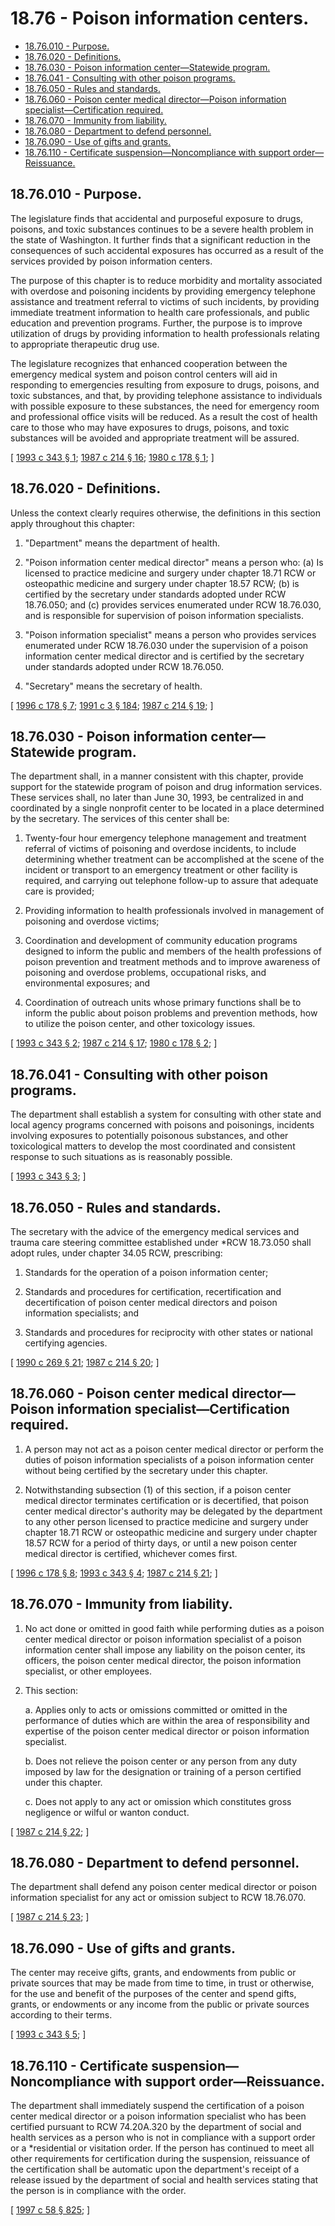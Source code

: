 # 18.76 - Poison information centers.
* [18.76.010 - Purpose.](#1876010---purpose)
* [18.76.020 - Definitions.](#1876020---definitions)
* [18.76.030 - Poison information center—Statewide program.](#1876030---poison-information-centerstatewide-program)
* [18.76.041 - Consulting with other poison programs.](#1876041---consulting-with-other-poison-programs)
* [18.76.050 - Rules and standards.](#1876050---rules-and-standards)
* [18.76.060 - Poison center medical director—Poison information specialist—Certification required.](#1876060---poison-center-medical-directorpoison-information-specialistcertification-required)
* [18.76.070 - Immunity from liability.](#1876070---immunity-from-liability)
* [18.76.080 - Department to defend personnel.](#1876080---department-to-defend-personnel)
* [18.76.090 - Use of gifts and grants.](#1876090---use-of-gifts-and-grants)
* [18.76.110 - Certificate suspension—Noncompliance with support order—Reissuance.](#1876110---certificate-suspensionnoncompliance-with-support-orderreissuance)
## 18.76.010 - Purpose.
The legislature finds that accidental and purposeful exposure to drugs, poisons, and toxic substances continues to be a severe health problem in the state of Washington. It further finds that a significant reduction in the consequences of such accidental exposures has occurred as a result of the services provided by poison information centers.

The purpose of this chapter is to reduce morbidity and mortality associated with overdose and poisoning incidents by providing emergency telephone assistance and treatment referral to victims of such incidents, by providing immediate treatment information to health care professionals, and public education and prevention programs. Further, the purpose is to improve utilization of drugs by providing information to health professionals relating to appropriate therapeutic drug use.

The legislature recognizes that enhanced cooperation between the emergency medical system and poison control centers will aid in responding to emergencies resulting from exposure to drugs, poisons, and toxic substances, and that, by providing telephone assistance to individuals with possible exposure to these substances, the need for emergency room and professional office visits will be reduced. As a result the cost of health care to those who may have exposures to drugs, poisons, and toxic substances will be avoided and appropriate treatment will be assured.

\[ [1993 c 343 § 1](https://lawfilesext.leg.wa.gov/biennium/1993-94/Pdf/Bills/Session%20Laws/Senate/5239-S2.SL.pdf?cite=1993%20c%20343%20§%201); [1987 c 214 § 16](https://leg.wa.gov/CodeReviser/documents/sessionlaw/1987c214.pdf?cite=1987%20c%20214%20§%2016); [1980 c 178 § 1](https://leg.wa.gov/CodeReviser/documents/sessionlaw/1980c178.pdf?cite=1980%20c%20178%20§%201); \]

## 18.76.020 - Definitions.
Unless the context clearly requires otherwise, the definitions in this section apply throughout this chapter:

1. "Department" means the department of health.

2. "Poison information center medical director" means a person who: (a) Is licensed to practice medicine and surgery under chapter 18.71 RCW or osteopathic medicine and surgery under chapter 18.57 RCW; (b) is certified by the secretary under standards adopted under RCW 18.76.050; and (c) provides services enumerated under RCW 18.76.030, and is responsible for supervision of poison information specialists.

3. "Poison information specialist" means a person who provides services enumerated under RCW 18.76.030 under the supervision of a poison information center medical director and is certified by the secretary under standards adopted under RCW 18.76.050.

4. "Secretary" means the secretary of health.

\[ [1996 c 178 § 7](https://lawfilesext.leg.wa.gov/biennium/1995-96/Pdf/Bills/Session%20Laws/House/1627.SL.pdf?cite=1996%20c%20178%20§%207); [1991 c 3 § 184](https://lawfilesext.leg.wa.gov/biennium/1991-92/Pdf/Bills/Session%20Laws/House/1115.SL.pdf?cite=1991%20c%203%20§%20184); [1987 c 214 § 19](https://leg.wa.gov/CodeReviser/documents/sessionlaw/1987c214.pdf?cite=1987%20c%20214%20§%2019); \]

## 18.76.030 - Poison information center—Statewide program.
The department shall, in a manner consistent with this chapter, provide support for the statewide program of poison and drug information services. These services shall, no later than June 30, 1993, be centralized in and coordinated by a single nonprofit center to be located in a place determined by the secretary. The services of this center shall be:

1. Twenty-four hour emergency telephone management and treatment referral of victims of poisoning and overdose incidents, to include determining whether treatment can be accomplished at the scene of the incident or transport to an emergency treatment or other facility is required, and carrying out telephone follow-up to assure that adequate care is provided;

2. Providing information to health professionals involved in management of poisoning and overdose victims;

3. Coordination and development of community education programs designed to inform the public and members of the health professions of poison prevention and treatment methods and to improve awareness of poisoning and overdose problems, occupational risks, and environmental exposures; and

4. Coordination of outreach units whose primary functions shall be to inform the public about poison problems and prevention methods, how to utilize the poison center, and other toxicology issues.

\[ [1993 c 343 § 2](https://lawfilesext.leg.wa.gov/biennium/1993-94/Pdf/Bills/Session%20Laws/Senate/5239-S2.SL.pdf?cite=1993%20c%20343%20§%202); [1987 c 214 § 17](https://leg.wa.gov/CodeReviser/documents/sessionlaw/1987c214.pdf?cite=1987%20c%20214%20§%2017); [1980 c 178 § 2](https://leg.wa.gov/CodeReviser/documents/sessionlaw/1980c178.pdf?cite=1980%20c%20178%20§%202); \]

## 18.76.041 - Consulting with other poison programs.
The department shall establish a system for consulting with other state and local agency programs concerned with poisons and poisonings, incidents involving exposures to potentially poisonous substances, and other toxicological matters to develop the most coordinated and consistent response to such situations as is reasonably possible.

\[ [1993 c 343 § 3](https://lawfilesext.leg.wa.gov/biennium/1993-94/Pdf/Bills/Session%20Laws/Senate/5239-S2.SL.pdf?cite=1993%20c%20343%20§%203); \]

## 18.76.050 - Rules and standards.
The secretary with the advice of the emergency medical services and trauma care steering committee established under *RCW 18.73.050 shall adopt rules, under chapter 34.05 RCW, prescribing:

1. Standards for the operation of a poison information center;

2. Standards and procedures for certification, recertification and decertification of poison center medical directors and poison information specialists; and

3. Standards and procedures for reciprocity with other states or national certifying agencies.

\[ [1990 c 269 § 21](https://leg.wa.gov/CodeReviser/documents/sessionlaw/1990c269.pdf?cite=1990%20c%20269%20§%2021); [1987 c 214 § 20](https://leg.wa.gov/CodeReviser/documents/sessionlaw/1987c214.pdf?cite=1987%20c%20214%20§%2020); \]

## 18.76.060 - Poison center medical director—Poison information specialist—Certification required.
1. A person may not act as a poison center medical director or perform the duties of poison information specialists of a poison information center without being certified by the secretary under this chapter.

2. Notwithstanding subsection (1) of this section, if a poison center medical director terminates certification or is decertified, that poison center medical director's authority may be delegated by the department to any other person licensed to practice medicine and surgery under chapter 18.71 RCW or osteopathic medicine and surgery under chapter 18.57 RCW for a period of thirty days, or until a new poison center medical director is certified, whichever comes first.

\[ [1996 c 178 § 8](https://lawfilesext.leg.wa.gov/biennium/1995-96/Pdf/Bills/Session%20Laws/House/1627.SL.pdf?cite=1996%20c%20178%20§%208); [1993 c 343 § 4](https://lawfilesext.leg.wa.gov/biennium/1993-94/Pdf/Bills/Session%20Laws/Senate/5239-S2.SL.pdf?cite=1993%20c%20343%20§%204); [1987 c 214 § 21](https://leg.wa.gov/CodeReviser/documents/sessionlaw/1987c214.pdf?cite=1987%20c%20214%20§%2021); \]

## 18.76.070 - Immunity from liability.
1. No act done or omitted in good faith while performing duties as a poison center medical director or poison information specialist of a poison information center shall impose any liability on the poison center, its officers, the poison center medical director, the poison information specialist, or other employees.

2. This section:

   a. Applies only to acts or omissions committed or omitted in the performance of duties which are within the area of responsibility and expertise of the poison center medical director or poison information specialist.

   b. Does not relieve the poison center or any person from any duty imposed by law for the designation or training of a person certified under this chapter.

   c. Does not apply to any act or omission which constitutes gross negligence or wilful or wanton conduct.

\[ [1987 c 214 § 22](https://leg.wa.gov/CodeReviser/documents/sessionlaw/1987c214.pdf?cite=1987%20c%20214%20§%2022); \]

## 18.76.080 - Department to defend personnel.
The department shall defend any poison center medical director or poison information specialist for any act or omission subject to RCW 18.76.070.

\[ [1987 c 214 § 23](https://leg.wa.gov/CodeReviser/documents/sessionlaw/1987c214.pdf?cite=1987%20c%20214%20§%2023); \]

## 18.76.090 - Use of gifts and grants.
The center may receive gifts, grants, and endowments from public or private sources that may be made from time to time, in trust or otherwise, for the use and benefit of the purposes of the center and spend gifts, grants, or endowments or any income from the public or private sources according to their terms.

\[ [1993 c 343 § 5](https://lawfilesext.leg.wa.gov/biennium/1993-94/Pdf/Bills/Session%20Laws/Senate/5239-S2.SL.pdf?cite=1993%20c%20343%20§%205); \]

## 18.76.110 - Certificate suspension—Noncompliance with support order—Reissuance.
The department shall immediately suspend the certification of a poison center medical director or a poison information specialist who has been certified pursuant to RCW 74.20A.320 by the department of social and health services as a person who is not in compliance with a support order or a *residential or visitation order. If the person has continued to meet all other requirements for certification during the suspension, reissuance of the certification shall be automatic upon the department's receipt of a release issued by the department of social and health services stating that the person is in compliance with the order.

\[ [1997 c 58 § 825](https://lawfilesext.leg.wa.gov/biennium/1997-98/Pdf/Bills/Session%20Laws/House/3901.SL.pdf?cite=1997%20c%2058%20§%20825); \]

